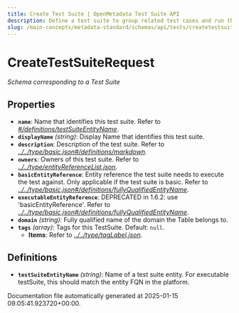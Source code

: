 ```yaml
---
title: Create Test Suite | OpenMetadata Test Suite API
description: Define a test suite to group related test cases and run them together during metadata validation workflows.
slug: /main-concepts/metadata-standard/schemas/api/tests/createtestsuite
---
```


# CreateTestSuiteRequest

*Schema corresponding to a Test Suite*

## Properties

- **`name`**: Name that identifies this test suite. Refer to *[#/definitions/testSuiteEntityName](#definitions/testSuiteEntityName)*.
- **`displayName`** *(string)*: Display Name that identifies this test suite.
- **`description`**: Description of the test suite. Refer to *[../../type/basic.json#/definitions/markdown](#/../type/basic.json#/definitions/markdown)*.
- **`owners`**: Owners of this test suite. Refer to *[../../type/entityReferenceList.json](#/../type/entityReferenceList.json)*.
- **`basicEntityReference`**: Entity reference the test suite needs to execute the test against. Only applicable if the test suite is basic. Refer to *[../../type/basic.json#/definitions/fullyQualifiedEntityName](#/../type/basic.json#/definitions/fullyQualifiedEntityName)*.
- **`executableEntityReference`**: DEPRECATED in 1.6.2: use 'basicEntityReference'. Refer to *[../../type/basic.json#/definitions/fullyQualifiedEntityName](#/../type/basic.json#/definitions/fullyQualifiedEntityName)*.
- **`domain`** *(string)*: Fully qualified name of the domain the Table belongs to.
- **`tags`** *(array)*: Tags for this TestSuite. Default: `null`.
  - **Items**: Refer to *[../../type/tagLabel.json](#/../type/tagLabel.json)*.
## Definitions

- **`testSuiteEntityName`** *(string)*: Name of a test suite entity. For executable testSuite, this should match the entity FQN in the platform.


Documentation file automatically generated at 2025-01-15 09:05:41.923720+00:00.
